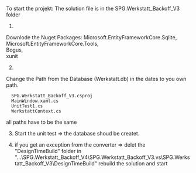 To start the projekt:
The solution file is in the SPG.Werkstatt_Backoff_V3 folder

1.
  Downlode the Nuget Packages: 
    Microsoft.EntityFrameworkCore.Sqlite,  
    Microsoft.EntityFrameworkCore.Tools,  
    Bogus,  
    xunit
  
2.
  Change the Path from the Database (Werkstatt.db) in the dates to you own path.

      SPG.Werkstatt_Backoff_V3.csproj
      MainWindow.xaml.cs
      UnitTest1.cs
      WerkstattContext.cs
   all paths have to be the same

3. Start the unit test => the database shoud be createt. 

4. if you get an exception from the converter => 
  delet the "DesignTimeBuild" folder in   "...\SPG.Werkstatt_Backoff_V4\SPG.Werkstatt_Backoff_V3\.vs\SPG.Werkstatt_Backoff_V3\DesignTimeBuild"
  rebuild the solution and start
  
